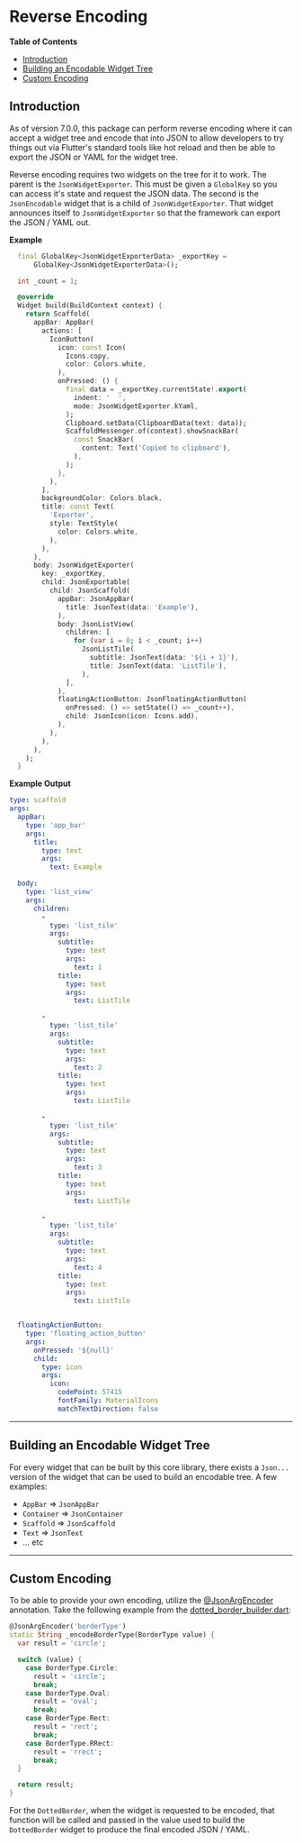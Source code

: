 # Reverse Encoding

<!-- START doctoc generated TOC please keep comment here to allow auto update -->
<!-- DON'T EDIT THIS SECTION, INSTEAD RE-RUN doctoc TO UPDATE -->
**Table of Contents**

- [Introduction](#introduction)
- [Building an Encodable Widget Tree](#building-an-encodable-widget-tree)
- [Custom Encoding](#custom-encoding)

<!-- END doctoc generated TOC please keep comment here to allow auto update -->

## Introduction

As of version 7.0.0, this package can perform reverse encoding where it can accept a widget tree and encode that into JSON to allow developers to try things out via Flutter's standard tools like hot reload and then be able to export the JSON or YAML for the widget tree.

Reverse encoding requires two widgets on the tree for it to work.  The parent is the `JsonWidgetExporter`.  This must be given a `GlobalKey` so you can access it's state and request the JSON data.  The second is the `JsonEncodable` widget that is a child of `JsonWidgetExporter`.  That widget announces itself to `JsonWidgetExporter` so that the framework can export the JSON / YAML out.

**Example**

```dart
  final GlobalKey<JsonWidgetExporterData> _exportKey =
      GlobalKey<JsonWidgetExporterData>();

  int _count = 1;

  @override
  Widget build(BuildContext context) {
    return Scaffold(
      appBar: AppBar(
        actions: [
          IconButton(
            icon: const Icon(
              Icons.copy,
              color: Colors.white,
            ),
            onPressed: () {
              final data = _exportKey.currentState!.export(
                indent: '  ',
                mode: JsonWidgetExporter.kYaml,
              );
              Clipboard.setData(ClipboardData(text: data));
              ScaffoldMessenger.of(context).showSnackBar(
                const SnackBar(
                  content: Text('Copied to clipboard'),
                ),
              );
            },
          ),
        ],
        backgroundColor: Colors.black,
        title: const Text(
          'Exporter',
          style: TextStyle(
            color: Colors.white,
          ),
        ),
      ),
      body: JsonWidgetExporter(
        key: _exportKey,
        child: JsonExportable(
          child: JsonScaffold(
            appBar: JsonAppBar(
              title: JsonText(data: 'Example'),
            ),
            body: JsonListView(
              children: [
                for (var i = 0; i < _count; i++)
                  JsonListTile(
                    subtitle: JsonText(data: '${i + 1}'),
                    title: JsonText(data: 'ListTile'),
                  ),
              ],
            ),
            floatingActionButton: JsonFloatingActionButton(
              onPressed: () => setState(() => _count++),
              child: JsonIcon(icon: Icons.add),
            ),
          ),
        ),
      ),
    );
  }
```

**Example Output**
```yaml
type: scaffold
args: 
  appBar: 
    type: 'app_bar'
    args: 
      title: 
        type: text
        args: 
          text: Example

  body: 
    type: 'list_view'
    args: 
      children: 
        - 
          type: 'list_tile'
          args: 
            subtitle: 
              type: text
              args: 
                text: 1
            title: 
              type: text
              args: 
                text: ListTile

        - 
          type: 'list_tile'
          args: 
            subtitle: 
              type: text
              args: 
                text: 2
            title: 
              type: text
              args: 
                text: ListTile

        - 
          type: 'list_tile'
          args: 
            subtitle: 
              type: text
              args: 
                text: 3
            title: 
              type: text
              args: 
                text: ListTile

        - 
          type: 'list_tile'
          args: 
            subtitle: 
              type: text
              args: 
                text: 4
            title: 
              type: text
              args: 
                text: ListTile


  floatingActionButton: 
    type: 'floating_action_button'
    args: 
      onPressed: '${null}'
      child: 
        type: icon
        args: 
          icon: 
            codePoint: 57415
            fontFamily: MaterialIcons
            matchTextDirection: false

```

---

## Building an Encodable Widget Tree

For every widget that can be built by this core library, there exists a `Json...` version of the widget that can be used to build an encodable tree.  A few examples:

* `AppBar` => `JsonAppBar`
* `Container` => `JsonContainer`
* `Scaffold` => `JsonScaffold`
* `Text` => `JsonText`
* ... etc



---

## Custom Encoding

To be able to provide your own encoding, utilize the [@JsonArgEncoder](./ANNOTATIONS.md#jsonargencoder) annotation.  Take the following example from the [dotted_border_builder.dart](../example/lib/src/dotted_border_builder.dart):

```dart
@JsonArgEncoder('borderType')
static String _encodeBorderType(BorderType value) {
  var result = 'circle';

  switch (value) {
    case BorderType.Circle:
      result = 'circle';
      break;
    case BorderType.Oval:
      result = 'oval';
      break;
    case BorderType.Rect:
      result = 'rect';
      break;
    case BorderType.RRect:
      result = 'rrect';
      break;
  }

  return result;
}
```

For the `DottedBorder`, when the widget is requested to be encoded, that function will be called and passed in the value used to build the `DottedBorder` widget to produce the final encoded JSON / YAML.
